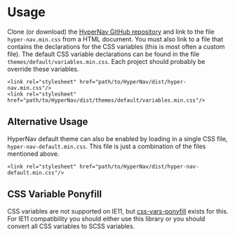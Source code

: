 ﻿# Usage

Clone (or download) the [HyperNav GitHub repository](https://github.com/Acmion/HyperNav) and link to 
the file `hyper-nav.min.css` from a HTML document. You must also link to a file that contains the
declarations for the CSS variables (this is most often a custom file). The default CSS variable 
declarations can be found in the file `themes/default/variables.min.css`. Each project should probably
be override these variables.

```
<link rel="stylesheet" href="path/to/HyperNav/dist/hyper-nav.min.css"/>
<link rel="stylesheet" href="path/to/HyperNav/dist/themes/default/variables.min.css"/>
```

## Alternative Usage

HyperNav default theme can also be enabled by loading in a single CSS file, `hyper-nav-default.min.css`. This file
is just a combination of the files mentioned above. 

```
<link rel="stylesheet" href="path/to/HyperNav/dist/hyper-nav-default.min.css"/>
```

## CSS Variable Ponyfill

CSS variables are not supported on IE11, but [css-vars-ponyfill](https://github.com/jhildenbiddle/css-vars-ponyfill) 
exists for this. For IE11 compatibility you should either use this library or you should convert all CSS variables
to SCSS variables.